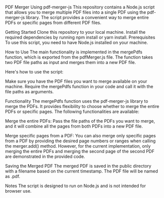 PDF Merger Using pdf-merger-js
This repository contains a Node.js script that allows you to merge multiple PDF files into a single PDF using the pdf-merger-js library. The script provides a convenient way to merge entire PDFs or specific pages from different PDF files.

Getting Started
Clone this repository to your local machine.
Install the required dependencies by running npm install or yarn install.
Prerequisites
To use this script, you need to have Node.js installed on your machine.

How to Use
The main functionality is implemented in the mergePdfs function, which is exported from the pdfMerger.js file. The function takes two PDF file paths as input and merges them into a new PDF file.

Here's how to use the script:

Make sure you have the PDF files you want to merge available on your machine.
Require the mergePdfs function in your code and call it with the file paths as arguments.

Functionality
The mergePdfs function uses the pdf-merger-js library to merge the PDFs. It provides flexibility to choose whether to merge the entire PDFs or specific pages. The following functionalities are available:

Merge the entire PDFs: Pass the file paths of the PDFs you want to merge, and it will combine all the pages from both PDFs into a new PDF file.

Merge specific pages from a PDF: You can also merge only specific pages from a PDF by providing the desired page numbers or ranges when calling the merger.add() method. However, for the current implementation, only merging the entire PDFs and merging the second page of the second PDF are demonstrated in the provided code.

Saving the Merged PDF
The merged PDF is saved in the public directory with a filename based on the current timestamp. The PDF file will be named as <timestamp>.pdf.

Notes
The script is designed to run on Node.js and is not intended for browser use.
